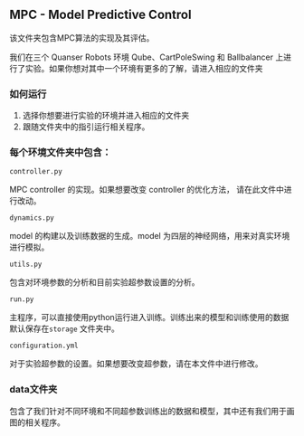 ## MPC - Model Predictive Control

该文件夹包含MPC算法的实现及其评估。

我们在三个 Quanser Robots 环境 Qube、CartPoleSwing 和 Ballbalancer 上进行了实验。如果你想对其中一个环境有更多的了解，请进入相应的文件夹

### 如何运行

1. 选择你想要进行实验的环境并进入相应的文件夹
2. 跟随文件夹中的指引运行相关程序。

### 每个环境文件夹中包含：

```controller.py```

MPC controller 的实现。如果想要改变 controller 的优化方法， 请在此文件中进行改动。

```dynamics.py```

model 的构建以及训练数据的生成。model 为四层的神经网络，用来对真实环境进行模拟。

```utils.py```

包含对环境参数的分析和目前实验超参数设置的分析。

```run.py```

主程序，可以直接使用python运行进入训练。训练出来的模型和训练使用的数据默认保存在```storage``` 文件夹中。

```configuration.yml```

对于实验超参数的设置。如果想要改变超参数，请在本文件中进行修改。

### data文件夹

包含了我们针对不同环境和不同超参数训练出的数据和模型，其中还有我们用于画图的相关程序。



